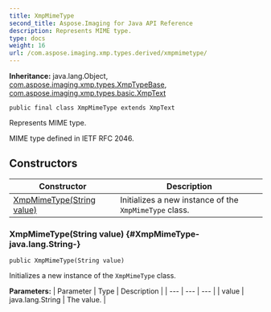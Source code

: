 ```yaml
---
title: XmpMimeType
second_title: Aspose.Imaging for Java API Reference
description: Represents MIME type.
type: docs
weight: 16
url: /com.aspose.imaging.xmp.types.derived/xmpmimetype/
---
```

**Inheritance:**
java.lang.Object, [com.aspose.imaging.xmp.types.XmpTypeBase](../../com.aspose.imaging.xmp.types/xmptypebase), [com.aspose.imaging.xmp.types.basic.XmpText](../../com.aspose.imaging.xmp.types.basic/xmptext)
```
public final class XmpMimeType extends XmpText
```

Represents MIME type.

MIME type defined in IETF RFC 2046.
## Constructors

| Constructor | Description |
| --- | --- |
| [XmpMimeType(String value)](#XmpMimeType-java.lang.String-) | Initializes a new instance of the `XmpMimeType` class. |
### XmpMimeType(String value) {#XmpMimeType-java.lang.String-}
```
public XmpMimeType(String value)
```


Initializes a new instance of the `XmpMimeType` class.

**Parameters:**
| Parameter | Type | Description |
| --- | --- | --- |
| value | java.lang.String | The value. |

